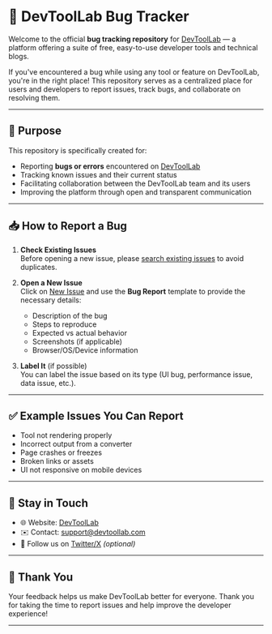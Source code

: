 # 🐞 DevToolLab Bug Tracker

Welcome to the official **bug tracking repository** for [DevToolLab](https://devtoollab.com) — a platform offering a suite of free, easy-to-use developer tools and technical blogs.

If you've encountered a bug while using any tool or feature on DevToolLab, you're in the right place! This repository serves as a centralized place for users and developers to report issues, track bugs, and collaborate on resolving them.

---

## 📌 Purpose

This repository is specifically created for:
- Reporting **bugs or errors** encountered on [DevToolLab](https://devtoollab.com)
- Tracking known issues and their current status
- Facilitating collaboration between the DevToolLab team and its users
- Improving the platform through open and transparent communication

---

## 📥 How to Report a Bug

1. **Check Existing Issues**  
   Before opening a new issue, please [search existing issues](https://github.com/devtoollab/devtoollab-bugtracker/issues) to avoid duplicates.

2. **Open a New Issue**  
   Click on [New Issue](https://github.com/devtoollab/devtoollab-bugtracker/issues/new) and use the **Bug Report** template to provide the necessary details:
   - Description of the bug
   - Steps to reproduce
   - Expected vs actual behavior
   - Screenshots (if applicable)
   - Browser/OS/Device information

3. **Label It** (if possible)  
   You can label the issue based on its type (UI bug, performance issue, data issue, etc.).

---

## ✅ Example Issues You Can Report

- Tool not rendering properly
- Incorrect output from a converter
- Page crashes or freezes
- Broken links or assets
- UI not responsive on mobile devices

---

## 💬 Stay in Touch

- 🌐 Website: [DevToolLab](https://devtoollab.com)
- ✉️ Contact: support@devtoollab.com
- 📢 Follow us on [Twitter/X](https://twitter.com/devtoollab) *(optional)*

---

## 🙏 Thank You

Your feedback helps us make DevToolLab better for everyone. Thank you for taking the time to report issues and help improve the developer experience!

---

